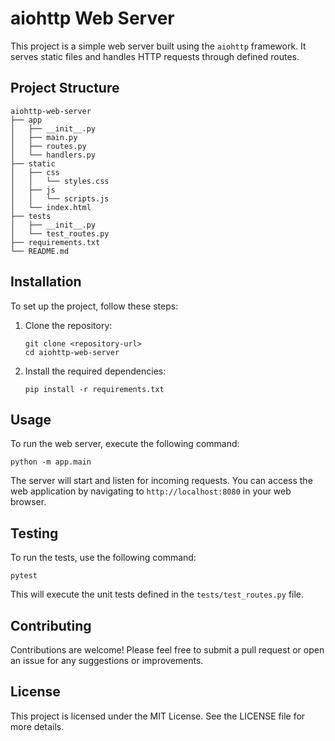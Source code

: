 # aiohttp Web Server

This project is a simple web server built using the `aiohttp` framework. It serves static files and handles HTTP requests through defined routes.

## Project Structure

```
aiohttp-web-server
├── app
│   ├── __init__.py
│   ├── main.py
│   ├── routes.py
│   └── handlers.py
├── static
│   ├── css
│   │   └── styles.css
│   ├── js
│   │   └── scripts.js
│   └── index.html
├── tests
│   ├── __init__.py
│   └── test_routes.py
├── requirements.txt
└── README.md
```

## Installation

To set up the project, follow these steps:

1. Clone the repository:
   ```
   git clone <repository-url>
   cd aiohttp-web-server
   ```

2. Install the required dependencies:
   ```
   pip install -r requirements.txt
   ```

## Usage

To run the web server, execute the following command:

```
python -m app.main
```

The server will start and listen for incoming requests. You can access the web application by navigating to `http://localhost:8080` in your web browser.

## Testing

To run the tests, use the following command:

```
pytest
```

This will execute the unit tests defined in the `tests/test_routes.py` file.

## Contributing

Contributions are welcome! Please feel free to submit a pull request or open an issue for any suggestions or improvements.

## License

This project is licensed under the MIT License. See the LICENSE file for more details.
